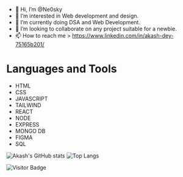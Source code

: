- 👋 Hi, I’m @Ne0sky
- 👀 I’m interested in Web development and design.
- 🌱 I’m currently doing DSA and Web Development.
- 💞️ I’m looking to collaborate on any project suitable for a newbie.
- 📫 How to reach me > https://www.linkedin.com/in/akash-dey-75165b201/

# Languages and Tools
- HTML
- CSS
- JAVASCRIPT
- TAILWIND
- REACT
- NODE
- EXPRESS
- MONGO DB
- FIGMA
- SQL

![Akash's GitHub stats](https://github-readme-stats.vercel.app/api?username=ne0sky&show_icons=true&theme=radical)
![Top Langs](https://github-readme-stats.vercel.app/api/top-langs/?username=ne0sky&hide=TeX&layout=compact)

![Visitor Badge](https://visitor-badge.laobi.icu/badge?page_id=ne0sky.ne0sky)
<!---
XD69Z/XD69Z is a ✨ special ✨ repository because its `README.md` (this file) appears on your GitHub profile.
You can click the Preview link to take a look at your changes.
--->
